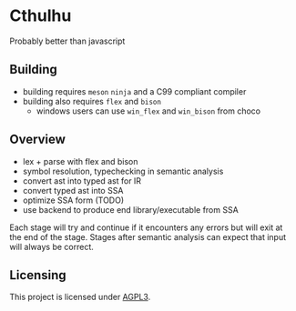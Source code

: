# Cthulhu

Probably better than javascript

## Building
* building requires `meson` `ninja` and a C99 compliant compiler
* building also requires `flex` and `bison`
    - windows users can use `win_flex` and `win_bison` from choco

## Overview

* lex + parse with flex and bison
* symbol resolution, typechecking in semantic analysis
* convert ast into typed ast for IR
* convert typed ast into SSA
* optimize SSA form (TODO)
* use backend to produce end library/executable from SSA

Each stage will try and continue if it encounters any errors but will exit at the end of the stage.
Stages after semantic analysis can expect that input will always be correct.

## Licensing

This project is licensed under [AGPL3](./LICENSE).
